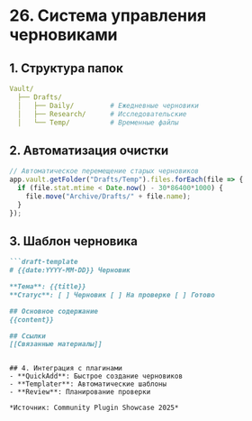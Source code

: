 # 26. Система управления черновиками

## 1. Структура папок
```yaml
Vault/
  ├── Drafts/
  │   ├── Daily/         # Ежедневные черновики
  │   ├── Research/      # Исследовательские
  │   └── Temp/          # Временные файлы
```

## 2. Автоматизация очистки
```javascript
// Автоматическое перемещение старых черновиков
app.vault.getFolder("Drafts/Temp").files.forEach(file => {
  if (file.stat.mtime < Date.now() - 30*86400*1000) {
    file.move("Archive/Drafts/" + file.name);
  }
});
```

## 3. Шаблон черновика
```markdown
```draft-template
# {{date:YYYY-MM-DD}} Черновик

**Тема**: {{title}}
**Статус**: [ ] Черновик [ ] На проверке [ ] Готово

## Основное содержание
{{content}}

## Ссылки
[[Связанные материалы]]
```
```

## 4. Интеграция с плагинами
- **QuickAdd**: Быстрое создание черновиков
- **Templater**: Автоматические шаблоны
- **Review**: Планирование проверки

*Источник: Community Plugin Showcase 2025*